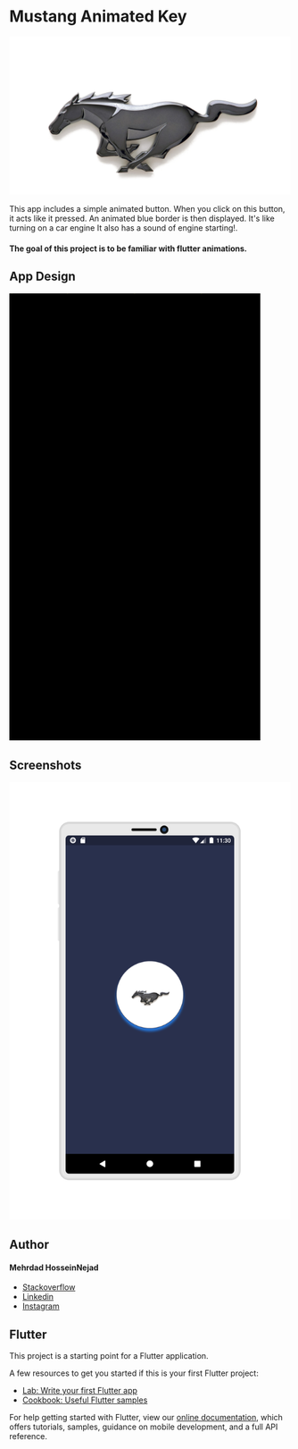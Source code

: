 # Mustang Animated Key


![Mustang Logo](https://github.com/MehrdadHosseinNejad74/animated-button/blob/master/assets/images/mustang.png)

This app includes a simple animated button. When you click on this button, it acts like it pressed. An animated blue border is then displayed.
It's like turning on a car engine
It also has a sound of engine starting!.
 
#### The goal of this project is to be familiar with flutter animations.

## App Design

![App Design](https://github.com/MehrdadHosseinNejad74/animated-button/blob/master/files/app.gif)


## Screenshots

![App](https://github.com/MehrdadHosseinNejad74/animated-button/blob/master/files/app-phone.png)

## Author
#### Mehrdad HosseinNejad
- [Stackoverflow](https://stackoverflow.com/users/6693037/mehrdad-hosseinnejad)
- [Linkedin](https://www.linkedin.com/in/mehrdad-hosseinnejad)
- [Instagram](https://www.instagram.com/mehrdad1154)


## Flutter 
This project is a starting point for a Flutter application.

A few resources to get you started if this is your first Flutter project:

- [Lab: Write your first Flutter app](https://flutter.dev/docs/get-started/codelab)
- [Cookbook: Useful Flutter samples](https://flutter.dev/docs/cookbook)

For help getting started with Flutter, view our
[online documentation](https://flutter.dev/docs), which offers tutorials,
samples, guidance on mobile development, and a full API reference.



